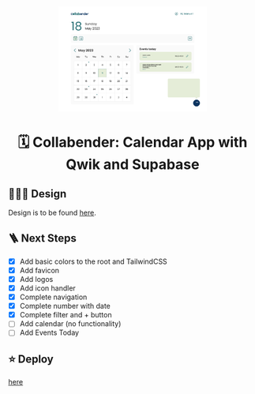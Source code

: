 <div align="center">

<img src="./public/home.png" width="300" alt="Home Collabender" />

# 🗓️ Collabender: Calendar App with Qwik and Supabase

</div>

## 👨🏻‍🎨 Design

Design is to be found [here](https://www.figma.com/file/VUhSBt6jfrSfHVM6pv3yoH/collabender-2023?type=design&node-id=2-3&t=O803YFvgmFt24vxI-0).

## 🪜 Next Steps

- [x] Add basic colors to the root and TailwindCSS
- [x] Add favicon
- [x] Add logos
- [x] Add icon handler
- [x] Complete navigation
- [x] Complete number with date
- [x] Complete filter and + button
- [ ] Add calendar (no functionality)
- [ ] Add Events Today

## ⭐️ Deploy

[here](https://qwik-calendar.vercel.app/)
